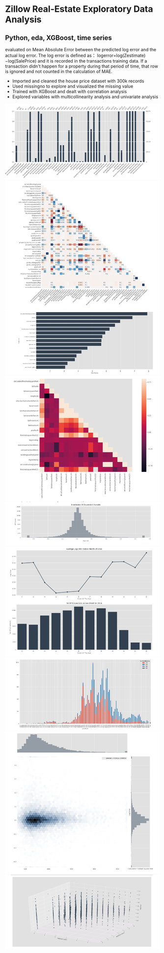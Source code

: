 # Zillow Real-Estate Exploratory Data Analysis
## Python, eda, XGBoost, time series

evaluated on Mean Absolute Error between the predicted log error and the actual log error. The log error is defined as：
logerror=log(Zestimate)−log(SalePrice)
and it is recorded in the transactions training data. If a transaction didn't happen for a property during that period of time, that row is ignored and not counted in the calculation of MAE.

- Imported and cleaned the house price dataset with 300k records
- Used missingno to explore and visualized the missing value 
- Trained with XGBoost and dealt with correlation analysis
- Explored variables with multicollinearity analysis and univariate analysis

 ![alt text](images/image1.png)
 ![alt text](images/image2.png)
 ![alt text](images/image3.png)
 ![alt text](images/image4.png)
 ![alt text](images/image5.png)
 ![alt text](images/image6.png)
 ![alt text](images/image7.png)
 ![alt text](images/image8.png)
 ![alt text](images/image9.png)